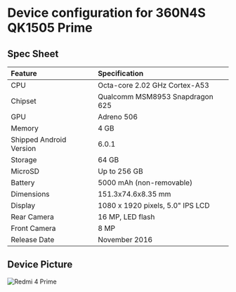 # Device configuration for 360N4S QK1505 Prime
## Spec Sheet

| Feature                 | Specification                     |
| :---------------------- | :-------------------------------- |
| CPU                     | Octa-core 2.02 GHz Cortex-A53     |
| Chipset                 | Qualcomm MSM8953 Snapdragon 625   |
| GPU                     | Adreno 506                        |
| Memory                  | 4 GB                              |
| Shipped Android Version | 6.0.1                             |
| Storage                 | 64 GB                             |
| MicroSD                 | Up to 256 GB                      |
| Battery                 | 5000 mAh (non-removable)          |
| Dimensions              | 151.3x74.6x8.35 mm            |
| Display                 | 1080 x 1920 pixels, 5.0" IPS LCD  |
| Rear Camera             | 16 MP, LED flash                  |
| Front Camera            | 8 MP                              |
| Release Date            | November 2016                     |

## Device Picture

![Redmi 4 Prime](http://cdimg.good.cc/images/UploadImage/0/613/613911.png "360 N4S Prime")


